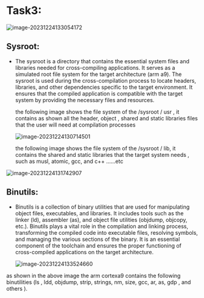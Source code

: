# Task3:

![image-20231224133054172](/home/hodaahmed/Embedded-Linux/EmbeddedLinux_task3/readme.assets/image-20231224133054172.png)

## Sysroot:

- The sysroot is a directory that contains the essential system files  and libraries needed for cross-compiling applications. It serves as a  simulated root file system for the target architecture (arm a9). The sysroot is  used during the cross-compilation process to locate headers, libraries,  and other dependencies specific to the target environment. It ensures  that the compiled application is compatible with the target system by  providing the necessary files and resources.

  the following image shows the file system of the /sysroot / usr , it contains as shown all the header, object , shared and static libraries files that the user will need at compilation processes

  ![image-20231224130714501](/home/hodaahmed/.config/Typora/typora-user-images/image-20231224130714501.png)

   the following image shows the file system of the /sysroot / lib, it contains the shared and static libraries that the target system needs , such as musl, atomic, gcc, and c++ ......etc

![image-20231224131742907](/home/hodaahmed/.config/Typora/typora-user-images/image-20231224131742907.png)



## Binutils:

- Binutils is a collection of binary utilities that are used for  manipulating object files, executables, and libraries. It includes tools such as the linker (ld), assembler (as), and object file utilities  (objdump, objcopy, etc.). Binutils plays a vital role in the compilation and linking process, transforming the compiled code into executable  files, resolving symbols, and managing the various sections of the  binary. It is an essential component of the toolchain and ensures the  proper functioning of cross-compiled applications on the target  architecture.

  ![image-20231224133524660](/home/hodaahmed/.config/Typora/typora-user-images/image-20231224133524660.png)

as shown in the above image the arm cortexa9 contains the following binutilities (ls , ldd, objdump, strip, strings, nm, size, gcc, ar, as, gdp , and others ).
